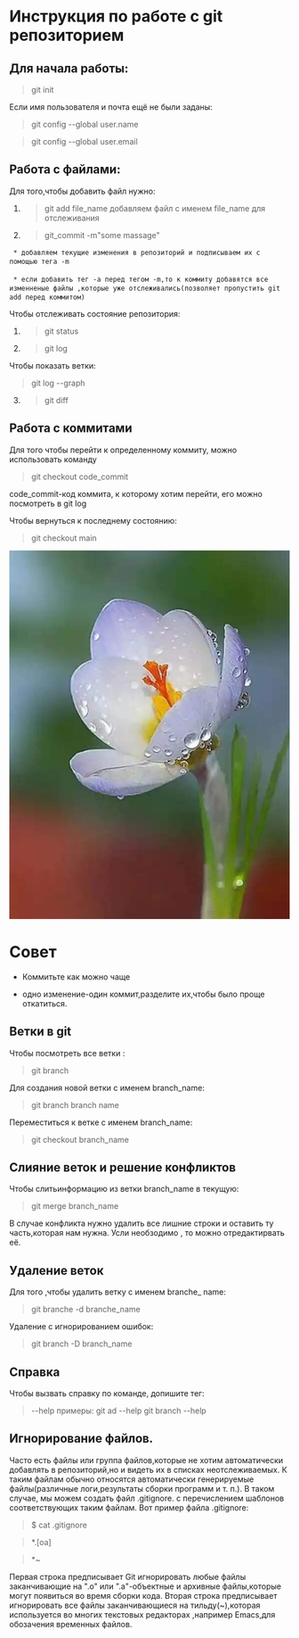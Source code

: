  # Инструкция по работе с git репозиторием

  ## Для начала работы:
   
   > git init

   Если имя пользователя и почта ещё не были заданы:

   > git config --global user.name

   > git config --global user.email

   ## Работа с файлами:

  Для того,чтобы добавить файл нужно:

   1. > git add file_name
 добавляем файл с именем  file_name для отслеживания

   2. > git_commit -m"some massage"

     * добавляем текущие изменения в репозиторий и подписываем их с помощью тега -m

     * если добавить тег -а перед тегом -m,то к коммиту добавятся все изменненые файлы ,которые уже отслеживались(позволяет пропустить git add перед коммитом)


 Чтобы отслеживать состояние репозитория:
  
   1. > git status
   2. > git log  

   Чтобы показать ветки:

   >  git log --graph
   3. > git diff

  ## Работа с коммитами

  Для того чтобы перейти к определенному коммиту, можно использовать команду 
  > git checkout code_commit

  code_commit-код коммита, к которому хотим перейти, его можно посмотреть в git log

  Чтобы вернуться к последнему состоянию:
  > git checkout main
  

  ![Flower](3551025b-5bea-4000-ab45-f1cbf6a245b8.png)
  
# Cовет

 * Коммитьте как можно чаще

 * одно изменение-один коммит,разделите их,чтобы было проще откатиться.

 ## Ветки в git
  Чтобы посмотреть все ветки :
> git branch

Для создания новой ветки с именем branch_name:
> git branch branch name
 
 Переместиться к ветке с именем branch_name:
> git checkout branch_name
 
 ## Слияние веток и решение конфликтов
 Чтобы слитьинформацию из ветки branch_name в текущую:
 > git merge branch_name


 В случае конфликта нужно удалить все лишние строки и оставить ту часть,которая нам нужна. Усли необзодимо , то можно отредактирвать её.
## Удаление веток

 Для того ,чтобы удалить ветку с именем branche_ name:

 > git branche -d branche_name

Удаление с игнорированием ошибок:

> git branch -D branch_name

## Справка
Чтобы вызвать справку по команде, допишите тег:
> --help
 примеры:
 > git ad --help
 > git branch --help


## Игнорирование файлов.

Часто есть файлы или группа файлов,которые не хотим автоматически добавлять в репозиторий,но и видеть их в списках неотслеживаемых. К таким файлам обычно относятся автоматически генерируемые файлы(различные логи,результаты сборки программ и т. п.). В таком случае, мы можем создать файл .gitignore. с перечислением шаблонов соответствующих таким файлам. Вот пример файла .gitignore:

> $ cat .gitignore

>*.[oa]

 > *~  
 
Первая строка предписывает Git игнорировать любые файлы заканчивающие на ".о" или ".а"-объектные и архивные файлы,которые могут появиться во время сборки кода. Вторая строка предписывает игнорировать все файлы заканчивающиеся на тильду(~),которая используется во многих текстовых редактораx ,например Emacs,для обозачения временных файлов. 
